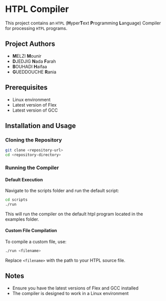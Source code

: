 # HTPL Compiler

This project contains an `HTPL` (**H**yper**T**ext **P**rogramming **L**anguage) Compiler for processing `HTPL` programs.

## Project Authors

- **M**ELZI **M**ounir
- **D**JEDJIG **N**ada **F**arah
- **B**OUHADI **H**aifaa
- **G**UEDDOUCHE **R**ania

## Prerequisites

- Linux environment
- Latest version of Flex
- Latest version of GCC

## Installation and Usage

### Cloning the Repository

```bash
git clone <repository-url>
cd <repository-directory>
```

### Running the Compiler

#### Default Execution

Navigate to the scripts folder and run the default script:

```bash
cd scripts
./run
```

This will run the compiler on the default htpl program located in the examples folder.

#### Custom File Compilation

To compile a custom file, use:

```bash
./run <filename>
```

Replace `<filename>` with the path to your HTPL source file.

## Notes

- Ensure you have the latest versions of Flex and GCC installed
- The compiler is designed to work in a Linux environment
